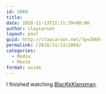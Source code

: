 ```yaml
---
id: 2069
title: 
date: 2018-11-13T22:21:39+00:00
author: claycarson
layout: post
guid: http://claycarson.net/?p=2069
permalink: /2018/11/13/2069/
categories:
  - Media
  - Movie
format: aside
---
```

I finished watching [BlacKkKlansman](https://www.imdb.com/title/tt7349662/).